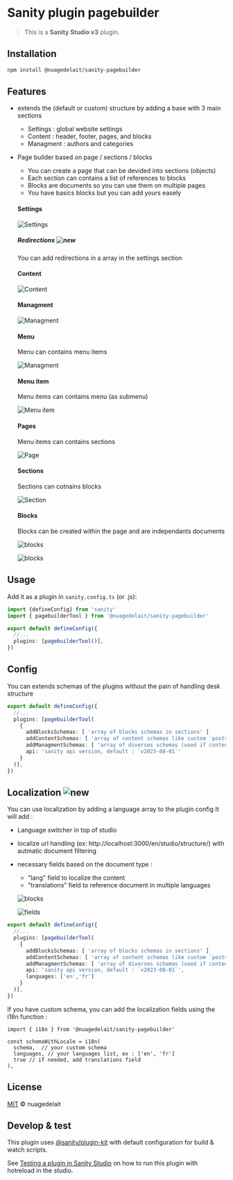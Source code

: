 # Sanity plugin pagebuilder

> This is a **Sanity Studio v3** plugin.

## Installation

```sh
npm install @nuagedelait/sanity-pagebuilder
```

## Features 

- extends the (default or custom) structure by adding a base with 3 main sections
  - Settings : global website settings
  - Content : header, footer, pages, and blocks
  - Managment : authors and categories
- Page builder based on page / sections / blocks
  - You can create a page that can be devided into sections (objects)
  - Each section can contains a list of references to blocks
  - Blocks are documents so you can use them on multiple pages
  - You have basics blocks but you can add yours easely

  #### Settings
  ![Settings](https://raw.githubusercontent.com/nuagedelait/sanity-pagebuilder/main/doc/images/settings.png) 

  ##### Redirections ![new](https://raw.githubusercontent.com/nuagedelait/sanity-pagebuilder/main/doc/images/new.png)

  You can add redirections in a array in the settings section

  #### Content
  ![Content](https://raw.githubusercontent.com/nuagedelait/sanity-pagebuilder/282a482db6fa3a93164c02f8650e39a78e022190/doc/images/content.png)

  #### Managment
  ![Managment](https://raw.githubusercontent.com/nuagedelait/sanity-pagebuilder/282a482db6fa3a93164c02f8650e39a78e022190/doc/images/mng.png)

  #### Menu

  Menu can contains menu items

  ![Managment](https://raw.githubusercontent.com/nuagedelait/sanity-pagebuilder/282a482db6fa3a93164c02f8650e39a78e022190/doc/images/menu.png)

  #### Menu item

  Menu items can contains menu (as submenu)

  ![Menu item](https://raw.githubusercontent.com/nuagedelait/sanity-pagebuilder/282a482db6fa3a93164c02f8650e39a78e022190/doc/images/menu-item.png)

  #### Pages

  Menu items can contains sections

  ![Page](https://raw.githubusercontent.com/nuagedelait/sanity-pagebuilder/282a482db6fa3a93164c02f8650e39a78e022190/doc/images/homepage.png)

  #### Sections

  Sections can cotnains blocks

  ![Section](https://raw.githubusercontent.com/nuagedelait/sanity-pagebuilder/282a482db6fa3a93164c02f8650e39a78e022190/doc/images/section.png)

  #### Blocks

  Blocks can be created within the page and are independants documents

  ![blocks](https://raw.githubusercontent.com/nuagedelait/sanity-pagebuilder/282a482db6fa3a93164c02f8650e39a78e022190/doc/images/blocks.png)

  ![blocks](https://raw.githubusercontent.com/nuagedelait/sanity-pagebuilder/282a482db6fa3a93164c02f8650e39a78e022190/doc/images/blocks-2.png)

  



## Usage

Add it as a plugin in `sanity.config.ts` (or .js):

```ts
import {defineConfig} from 'sanity'
import { pagebuilderTool } from '@nuagedelait/sanity-pagebuilder'

export default defineConfig({
  //...
  plugins: [pagebuilderTool()],
})
```

## Config

You can extends schemas of the plugins without the pain of handling desk structure

```ts
export default defineConfig({
  //...
  plugins: [pagebuilderTool(
    {
      addBlocksSchemas: [ 'array of blocks schemas in sections' ]
      addContentSchemas: [ 'array of content schemas like custom `posts` or `articles`' ]
      addManagmentSchemas: [ 'array of diverses schemas (used if contents)' ] 
      api: 'sanity api version, default : `v2023-08-01`'
    }
  )],
})
```


## Localization ![new](https://raw.githubusercontent.com/nuagedelait/sanity-pagebuilder/main/doc/images/new.png)

You can use localization by adding a language array to the plugin config
It will add :
- Language switcher in top of studio
- localize url handling (ex: http://localhost:3000/en/studio/structure/) with autmatic document filtering
- necessary fields based on the document type : 
  - "lang" field to localize the content 
  - "translations" field to reference document in multiple languages

  ![blocks](https://raw.githubusercontent.com/nuagedelait/sanity-pagebuilder/main/doc/images/lang_switcher.png)

  ![fields](https://raw.githubusercontent.com/nuagedelait/sanity-pagebuilder/main/doc/images/localize_fields.png)

```ts
export default defineConfig({
  //...
  plugins: [pagebuilderTool(
    {
      addBlocksSchemas: [ 'array of blocks schemas in sections' ]
      addContentSchemas: [ 'array of content schemas like custom `posts` or `articles`' ]
      addManagmentSchemas: [ 'array of diverses schemas (used if contents)' ] 
      api: 'sanity api version, default : `v2023-08-01`',
      languages: ['en','fr']
    }
  )],
})
```
If you have custom schema, you can add the localization fields using the i18n function :

```
import { i18n } from '@nuagedelait/sanity-pagebuilder'

const schemaWithLocale = i18n(
  schema,  // your custom schema
  languages, // your languages list, ex : ['en', 'fr']
  true // if needed, add translations field
),
```


## License

[MIT](LICENSE) © nuagedelait

## Develop & test

This plugin uses [@sanity/plugin-kit](https://github.com/sanity-io/plugin-kit)
with default configuration for build & watch scripts.

See [Testing a plugin in Sanity Studio](https://github.com/sanity-io/plugin-kit#testing-a-plugin-in-sanity-studio)
on how to run this plugin with hotreload in the studio.

